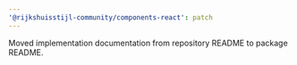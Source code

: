 ```yaml
---
'@rijkshuisstijl-community/components-react': patch
---
```


Moved implementation documentation from repository README to package README.
